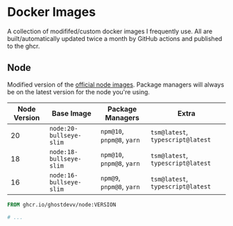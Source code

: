 # Docker Images

A collection of modififed/custom docker images I frequently use. All are built/automatically updated twice a month by GitHub actions and published to the ghcr.

## Node

Modified version of the [official node images](https://hub.docker.com/_/node). Package managers will always be on the latest version for the node you're using.

| Node Version | Base Image              | Package Managers           | Extra                             |
| ------------ | ----------------------- | -------------------------- | --------------------------------- |
| 20           | `node:20-bullseye-slim` | `npm@10`, `pnpm@8`, `yarn` | `tsm@latest`, `typescript@latest` |
| 18           | `node:18-bullseye-slim` | `npm@10`, `pnpm@8`, `yarn` | `tsm@latest`, `typescript@latest` |
| 16           | `node:16-bullseye-slim` | `npm@9`, `pnpm@8`, `yarn`  | `tsm@latest`, `typescript@latest` |

```Dockerfile
FROM ghcr.io/ghostdevv/node:VERSION

# ...
```
